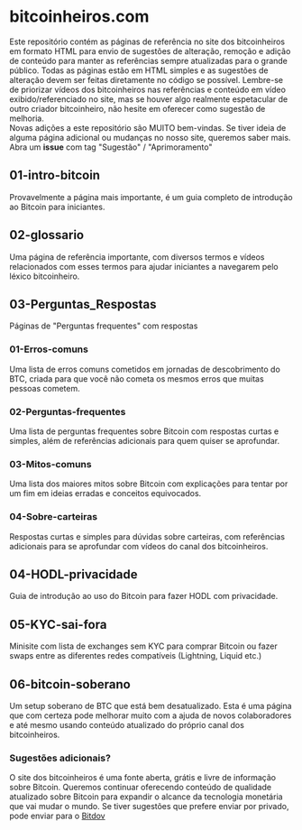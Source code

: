# bitcoinheiros.com
Este repositório contém as páginas de referência no site dos bitcoinheiros em formato HTML para envio de sugestões de alteração, remoção e adição de conteúdo para manter as referências sempre atualizadas para o grande público. Todas as páginas estão em HTML simples e as sugestões de alteração devem ser feitas diretamente no código se possível. Lembre-se de priorizar vídeos dos bitcoinheiros nas referências e conteúdo em vídeo exibido/referenciado no site, mas se houver algo realmente espetacular de outro criador bitcoinheiro, não hesite em oferecer como sugestão de melhoria.  
Novas adições a este repositório são MUITO bem-vindas. Se tiver ideia de alguma página adicional ou mudanças no nosso site, queremos saber mais. Abra um **issue** com tag "Sugestão" / "Aprimoramento"

## 01-intro-bitcoin
Provavelmente a página mais importante, é um guia completo de introdução ao Bitcoin para iniciantes.

## 02-glossario
Uma página de referência importante, com diversos termos e vídeos relacionados com esses termos para ajudar iniciantes a navegarem pelo léxico bitcoinheiro.

## 03-Perguntas_Respostas
Páginas de "Perguntas frequentes" com respostas

### 01-Erros-comuns
Uma lista de erros comuns cometidos em jornadas de descobrimento do BTC, criada para que você não cometa os mesmos erros que muitas pessoas cometem.

### 02-Perguntas-frequentes
Uma lista de perguntas frequentes sobre Bitcoin com respostas curtas e simples, além de referências adicionais para quem quiser se aprofundar.

### 03-Mitos-comuns
Uma lista dos maiores mitos sobre Bitcoin com explicações para tentar por um fim em ideias erradas e conceitos equivocados.

### 04-Sobre-carteiras
Respostas curtas e simples para dúvidas sobre carteiras, com referências adicionais para se aprofundar com vídeos do canal dos bitcoinheiros.

## 04-HODL-privacidade
Guia de introdução ao uso do Bitcoin para fazer HODL com privacidade.

## 05-KYC-sai-fora
Minisite com lista de exchanges sem KYC para comprar Bitcoin ou fazer swaps entre as diferentes redes compatíveis (Lightning, Liquid etc.)

## 06-bitcoin-soberano
Um setup soberano de BTC que está bem desatualizado. Esta é uma página que com certeza pode melhorar muito com a ajuda de novos colaboradores e até mesmo usando conteúdo atualizado do próprio canal dos bitcoinheiros.


### Sugestões adicionais?
O site dos bitcoinheiros é uma fonte aberta, grátis e livre de informação sobre Bitcoin. Queremos continuar oferecendo conteúdo de qualidade atualizado sobre Bitcoin para expandir o alcance da tecnologia monetária que vai mudar o mundo. Se tiver sugestões que prefere enviar por privado, pode enviar para o [Bitdov](mailto:bitcoinheiro@gmail.com)
